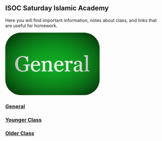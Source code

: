 ## ISOC Saturday Islamic Academy

Here you will find important information, notes about class, and links that are useful for homework. 

[![alt text](https://raw.githubusercontent.com/isocia/isocia.github.io/master/General.png)](https://isocia.github.io/General)

### [__General__](https://isocia.github.io/General)
### [__Younger Class__](https://isocia.github.io/YoungerClass)
### [__Older Class__](https://isocia.github.io/OlderClass)
